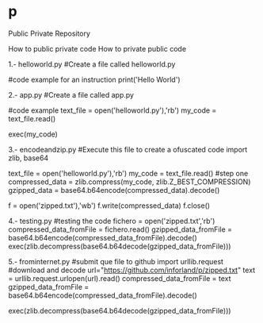 # p
Public Private Repository

How to public private code
How to private public code

1.- helloworld.py
#Create a file called helloworld.py

#code example for an instruction
print('Hello World')

2.- app.py
#Create a file called app.py

#code example 
text_file = open('helloworld.py'),'rb')
my_code = text_file.read()

exec(my_code)

3.- encodeandzip.py
#Execute this file to create a ofuscated code
import zlib, base64

text_file = open('helloworld.py'),'rb')
my_code = text_file.read()
#step one
compressed_data = zlib.compress(my_code, zlib.Z_BEST_COMPRESSION)
gzipped_data = base64.b64encode(compressed_data).decode()

f = open('zipped.txt'),'wb')
f.write(compressed_data)
f.close()

4.- testing.py
#testing the code
fichero = open('zipped.txt','rb')
compressed_data_fromFile = fichero.read()
gzipped_data_fromFile = base64.b64encode(compressed_data_fromFile).decode()
exec(zlib.decompress(base64.b64decode(gzipped_data_fromFile)))

5.- frominternet.py 
#submit que file to github
import urllib.request
#download and decode
url="https://github.com/inforland/p/zipped.txt"
text = urllib.request.urlopen(url).read()
compressed_data_fromFile = text
gzipped_data_fromFile = base64.b64encode(compressed_data_fromFile).decode()

exec(zlib.decompress(base64.b64decode(gzipped_data_fromFile)))
